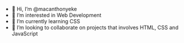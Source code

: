 - 👋 Hi, I’m @macanthonyeke
- 👀 I’m interested in Web Development 
- 🌱 I’m currently learning CSS
- 💞️ I’m looking to collaborate on projects that involves HTML, CSS and JavaScript 

<!---
macanthonyeke/macanthonyeke is a ✨ special ✨ repository because its `README.md` (this file) appears on your GitHub profile.
You can click the Preview link to take a look at your changes.
--->
